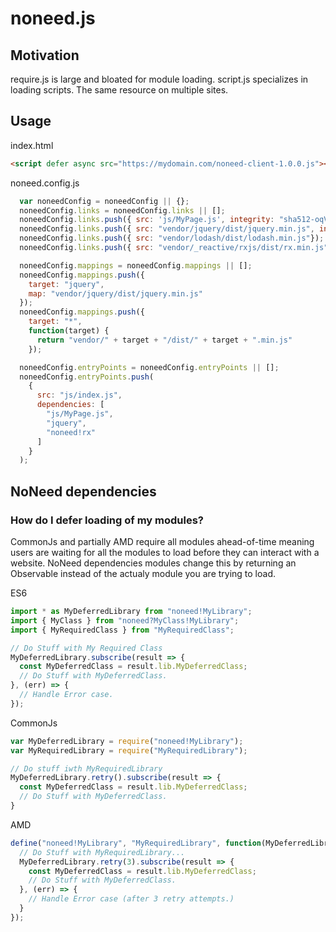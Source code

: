 # noneed.js

## Motivation

require.js is large and bloated for module loading.
script.js specializes in loading scripts.
The same resource on multiple sites.

## Usage

index.html
```html
<script defer async src="https://mydomain.com/noneed-client-1.0.0.js"></script>
```
noneed.config.js
```javascript
  var noneedConfig = noneedConfig || {};
  noneedConfig.links = noneedConfig.links || [];
  noneedConfig.links.push({ src: 'js/MyPage.js', integrity: "sha512-oqVuAfXRKap7fdgcCY5uykM6+R9GqQ8K/uxy9rx7HNQlGYl1kPzQho1wx4JwY8wC" });
  noneedConfig.links.push({ src: "vendor/jquery/dist/jquery.min.js", integrity: "sha512-oqVuAfXRKap7fdgcCY5uykM6+R9GqQ8K/uxy9rx7HNQlGYl1kPzQho1wx4JwY8wC" });
  noneedConfig.links.push({ src: "vendor/lodash/dist/lodash.min.js"});
  noneedConfig.links.push({ src: "vendor/_reactive/rxjs/dist/rx.min.js", integrity: "sha512-oqVuAfXRKap7fdgcCY5uykM6+R9GqQ8K/uxy9rx7HNQlGYl1kPzQho1wx4JwY8wC"});

  noneedConfig.mappings = noneedConfig.mappings || [];
  noneedConfig.mappings.push({
    target: "jquery",
    map: "vendor/jquery/dist/jquery.min.js"
  });
  noneedConfig.mappings.push({
    target: "*",
    function(target) {
      return "vendor/" + target + "/dist/" + target + ".min.js"
    });

  noneedConfig.entryPoints = noneedConfig.entryPoints || [];
  noneedConfig.entryPoints.push(
    {
      src: "js/index.js",
      dependencies: [
        "js/MyPage.js",
        "jquery",
        "noneed!rx"
      ]
    }
  );

```

## NoNeed dependencies

### How do I defer loading of my modules?

CommonJs and partially AMD require all modules ahead-of-time meaning users are waiting for all the modules to load before they can interact with a website. NoNeed dependencies modules change this by returning an Observable instead of the actualy module you are trying to load.

ES6
```javascript
import * as MyDeferredLibrary from "noneed!MyLibrary";
import { MyClass } from "noneed?MyClass!MyLibrary";
import { MyRequiredClass } from "MyRequiredClass";

// Do Stuff with My Required Class
MyDeferredLibrary.subscribe(result => {
  const MyDeferredClass = result.lib.MyDeferredClass;
  // Do Stuff with MyDeferredClass.
}, (err) => {
  // Handle Error case.
});
```

CommonJs
```javascript
var MyDeferredLibrary = require("noneed!MyLibrary");
var MyRequiredLibrary = require("MyRequiredLibrary");

// Do stuff iwth MyRequiredLibrary
MyDeferredLibrary.retry().subscribe(result => {
  const MyDeferredClass = result.lib.MyDeferredClass;
  // Do Stuff with MyDeferredClass.
}
```

AMD
```javascript
define("noneed!MyLibrary", "MyRequiredLibrary", function(MyDeferredLibrary, MyRequiredLibrary) {
  // Do Stuff with MyRequiredLibrary...
  MyDeferredLibrary.retry(3).subscribe(result => {
    const MyDeferredClass = result.lib.MyDeferredClass;
    // Do Stuff with MyDeferredClass.
  }, (err) => {
    // Handle Error case (after 3 retry attempts.)
  }
});
```
